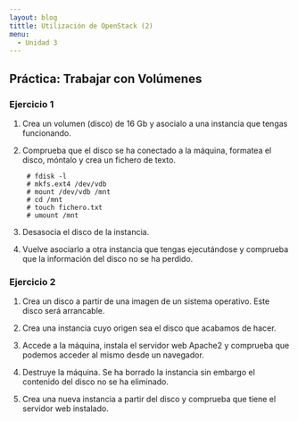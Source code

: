 ```yaml
---
layout: blog
tittle: Utilización de OpenStack (2)
menu:
  - Unidad 3
---
```

## Práctica: Trabajar con Volúmenes

### Ejercicio 1

1. Crea un volumen (disco) de 16 Gb y asocialo a una instancia que tengas funcionando.

2. Comprueba que el disco se ha conectado a la máquina, formatea el disco, móntalo y crea un fichero de texto.

		# fdisk -l
		# mkfs.ext4 /dev/vdb
		# mount /dev/vdb /mnt
		# cd /mnt
		# touch fichero.txt
		# umount /mnt

3. Desasocia el disco de la instancia.

4. Vuelve asociarlo a otra instancia que tengas ejecutándose y comprueba que la información del disco no se ha perdido.

### Ejercicio 2

1. Crea un disco a partir de una imagen de un sistema operativo. Este disco será arrancable.

2. Crea una instancia cuyo origen sea el disco que acabamos de hacer.

3. Accede a la máquina, instala el servidor web Apache2 y comprueba que podemos acceder al mismo desde un navegador.

4. Destruye la máquina. Se ha borrado la instancia sin embargo el contenido del disco no se ha eliminado.

5. Crea una nueva instancia a partir del disco y comprueba que tiene el servidor web instalado.
